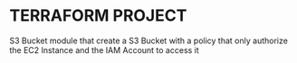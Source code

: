 # TERRAFORM PROJECT
S3 Bucket module that create a S3 Bucket with a policy that only authorize the EC2 Instance and the IAM Account to access it
